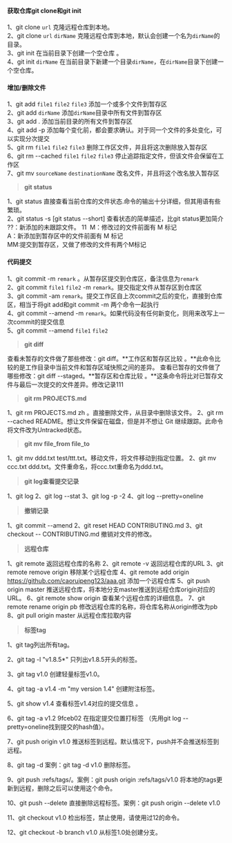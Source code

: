 #### 获取仓库git clone和git init 
1、git clone `url`  克隆远程仓库到本地。    
2、git clone `url` `dirName`   克隆远程仓库到本地，默认会创建一个名为`dirName`的目录。   
3、git init 在当前目录下创建一个空仓库 。           
4、git init `dirName`   在当前目录下新建一个目录`dirName`，在`dirName`目录下创建一个空仓库。         

#### 增加/删除文件
1、git add `file1`  `file2`  `file3` 添加一个或多个文件到暂存区   
2、git add  `dirName`   添加`dirName`目录中所有文件到暂存区    
3、git add .   添加当前目录的所有文件到暂存区  
4、git add -p 添加每个变化前，都会要求确认。对于同一个文件的多处变化，可以实现分次提交      
5、git rm `file1`  `file2`  `file3`  删除工作区文件，并且将这次删除放入暂存区       
6、git rm --cached `file1`  `file2`  `file3`  停止追踪指定文件，但该文件会保留在工作区  
7、git mv `sourceName` `destinationName` 改名文件，并且将这个改名放入暂存区    

>**git status**

1、git status 直接查看当前仓库的文件状态.命令的输出十分详细，但其用语有些繁琐。    
2、git status -s  [git status --short]  查看状态的简单描述，比git status更加简介   
       ??：新添加的未跟踪文件。   11
​       M：修改过的文件前面有 M 标记  
​       A：新添加到暂存区中的文件前面有 M 标记   
​       MM:提交到暂存区，又做了修改的文件有两个M标记   


#### 代码提交 
1、git commit -m `remark` 。从暂存区提交到仓库区，备注信息为`remark`   
2、git commit `file1` `file2`   -m   `remark`。提交指定文件从暂存区到仓库区   
3、git commit -am `remark`。提交工作区自上次commit之后的变化，直接到仓库区，相当于将git add和git commit -m 两个命令一起执行  
4、git commit --amend -m `remark`。如果代码没有任何新变化，则用来改写上一次commit的提交信息  
5、git commit --amend `file1` `file2`

>**git diff**

查看未暂存的文件做了那些修改：git diff。**工作区和暂存区比较 。**此命令比较的是工作目录中当前文件和暂存区域快照之间的差异。
查看已暂存的文件做了哪些修改：git diff --staged。**暂存区和仓库比较 。**这条命令将比对已暂存文件与最后一次提交的文件差异。修改记录111

>**git rm PROJECTS.md**

1、git rm PROJECTS.md zh 。直接删除文件，从目录中删除该文件。
2、git rm --cached README。想让文件保留在磁盘，但是并不想让 Git 继续跟踪。此命令将文件改为Untracked状态。

>**git mv file_from file_to**

1、git mv ddd.txt test/ttt.txt。移动文件，将文件移动到指定位置。
2、git mv ccc.txt ddd.txt。文件重命名，将ccc.txt重命名为ddd.txt。

>**git log查看提交记录**

1、git log
2、git log --stat
3、git log -p -2
4、git log --pretty=oneline
>**撤销记录**

1、git commit --amend
2、git reset HEAD CONTRIBUTING.md
3、git checkout -- CONTRIBUTING.md 撤销对文件的修改。

>**远程仓库**

1、git remote  返回远程仓库的名称
2、git remote -v 返回远程仓库的URL
3、git remote remove origin  移除某个远程仓库
4、git remote add origin https://github.com/caoruipeng123/aaa.git 添加一个远程仓库
5、git push origin master 推送远程仓库，将本地分支master推送到远程仓库origin对应的URL。
6、git remote show origin 查看某个远程仓库的详细信息。
7、git remote rename origin pb  修改远程仓库的名称，将仓库名称从origin修改为pb
8、git pull origin master 从远程仓库拉取内容

>**标签tag**

1、git tag列出所有tag。   

2、git tag -l "v1.8.5*" 只列出v1.8.5开头的标签。    

3、git tag v1.0 创建轻量标签v1.0。   

4、git tag -a v1.4 -m "my version 1.4" 创建附注标签。        

5、git show v1.4 查看标签v1.4对应的提交信息 。   

6、git tag -a v1.2 9fceb02  在指定提交位置打标签 （先用git log --pretty=oneline找到提交的hash值）。  

7、git push origin v1.0 推送标签到远程。默认情况下，push并不会推送标签到远程。  

8、git tag -d <tagname>   案例：git tag -d v1.0 删除标签。  

9、git push <remoteName> :refs/tags/<tagName>。案例：git push origin :refs/tags/v1.0  将本地的tags更新到远程，删除之后可以使用这个命令。  

10、git push <remoteName> --delete <tagname>  直接删除远程标签。案例：git push origin --delete v1.0  

11、git checkout v1.0 检出标签，禁止使用，请使用过12的命令。     

12、git checkout -b branch v1.0 从标签1.0处创建分支。

